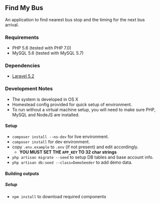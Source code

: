 ## Find My Bus 

An application to find nearest bus stop and the timing for the next bus arrival.

### Requirements
* PHP 5.6 (tested with PHP 7.0)
* MySQL 5.6 (tested with MySQL 5.7)

### Dependencies
* [Laravel 5.2](http://laravel.com)

### Development Notes

* The system is developed in OS X
* Homestead config provided for quick setup of environment.
* To run without a virtual machine setup, you will need to make sure PHP, MySQL and NodeJS are installed.

#### Setup
* `composer install --no-dev` for live environment.
* `composer install` for dev environment.
* copy `.env.example` to `.env` (if not present) and edit accordingly.
    * __YOU MUST SET THE `APP_KEY` TO 32 char strings__ 
* `php artisan migrate --seed` to setup DB tables and base account info.
* `php artisan db:seed --class=DemoSeeder` to add demo data.

#### Building outputs

##### Setup
* `npm install` to download required components